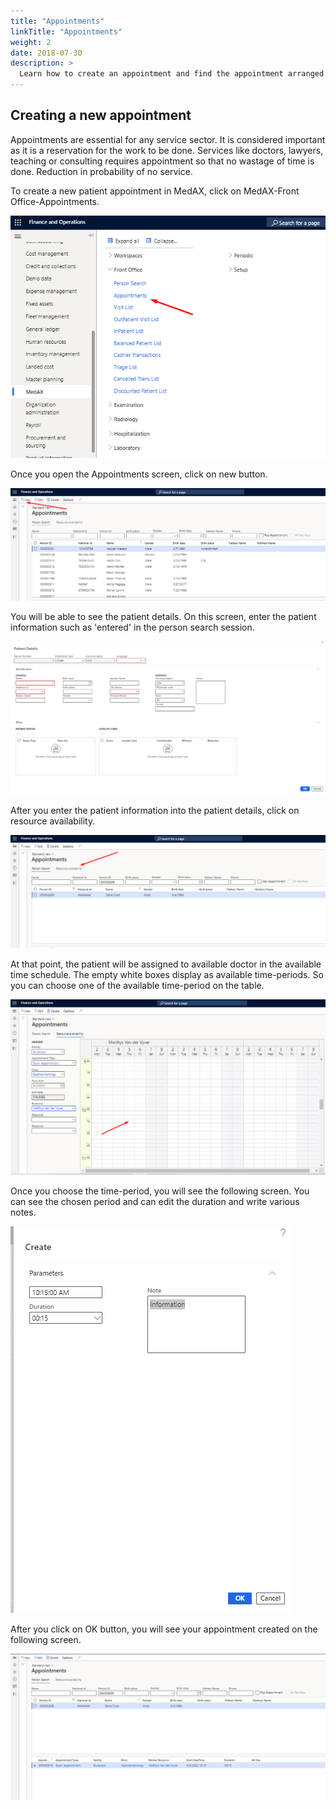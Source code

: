 ```yaml
---
title: "Appointments"
linkTitle: "Appointments"
weight: 2
date: 2018-07-30
description: >
  Learn how to create an appointment and find the appointment arranged
---
```


##  **Creating a new appointment**

Appointments are essential for any service sector. It is considered important as it is a reservation for the work to be done. Services like doctors, lawyers, teaching or consulting requires appointment so that no wastage of time is done. Reduction in probability of no service.

To create a new patient appointment in MedAX, click on MedAX-Front Office-Appointments.


![](assets/Appointments_1.png)

Once you open the Appointments screen, click on new button.

![](assets/Appointments_2.png)

You will be able to see the patient details. On this screen, enter the patient information such as 'entered' in the person search session.

![](assets/Appointments_3.png)

After you enter the patient information into the patient details, click on resource availability.

![](assets/Appointments_4.png)

At that point, the patient will be assigned to available doctor in the available time schedule. The empty white boxes display as available time-periods. So you can choose one of the available time-period on the table.

![](assets/Appointments_6.png)

Once you choose the time-period, you will see the following screen. You can see the chosen period and can edit the duration and write various notes.

![](assets/Appointments_7.png)

After you click on OK button, you will see your appointment created on the following screen.

![](assets/Appointments_8.png)





